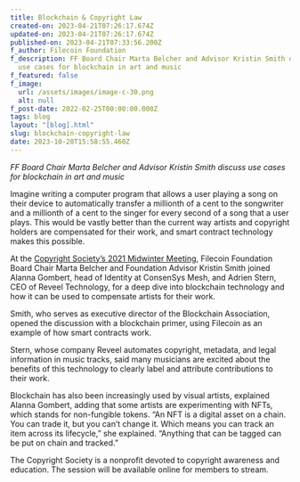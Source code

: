 ```yaml
---
title: Blockchain & Copyright Law
created-on: 2023-04-21T07:26:17.674Z
updated-on: 2023-04-21T07:26:17.674Z
published-on: 2023-04-21T07:33:56.200Z
f_author: Filecoin Foundation
f_description: FF Board Chair Marta Belcher and Advisor Kristin Smith discuss
  use cases for blockchain in art and music
f_featured: false
f_image:
  url: /assets/images/image-c-30.png
  alt: null
f_post-date: 2022-02-25T00:00:00.000Z
tags: blog
layout: "[blog].html"
slug: blockchain-copyright-law
date: 2023-10-20T15:58:55.460Z
---
```


_FF Board Chair Marta Belcher and Advisor Kristin Smith discuss use cases for blockchain in art and music_

Imagine writing a computer program that allows a user playing a song on their device to automatically transfer a millionth of a cent to the songwriter and a millionth of a cent to the singer for every second of a song that a user plays. This would be vastly better than the current way artists and copyright holders are compensated for their work, and smart contract technology makes this possible.

At the [Copyright Society’s 2021 Midwinter Meeting](https://www.csusa.org/page/MidWinterMeeting), Filecoin Foundation Board Chair Marta Belcher and Foundation Advisor Kristin Smith joined Alanna Gombert, head of Identity at ConsenSys Mesh, and Adrien Stern, CEO of Reveel Technology, for a deep dive into blockchain technology and how it can be used to compensate artists for their work.

Smith, who serves as executive director of the Blockchain Association, opened the discussion with a blockchain primer, using Filecoin as an example of how smart contracts work.

Stern, whose company Reveel automates copyright, metadata, and legal information in music tracks, said many musicians are excited about the benefits of this technology to clearly label and attribute contributions to their work.

Blockchain has also been increasingly used by visual artists, explained Alanna Gombert, adding that some artists are experimenting with NFTs, which stands for non-fungible tokens. “An NFT is a digital asset on a chain. You can trade it, but you can’t change it. Which means you can track an item across its lifecycle,” she explained. “Anything that can be tagged can be put on chain and tracked.”

The Copyright Society is a nonprofit devoted to copyright awareness and education. The session will be available online for members to stream.
